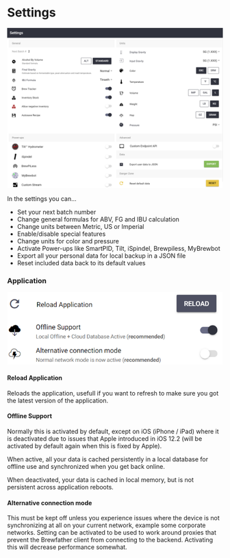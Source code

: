 # Settings

![Overview of all the settings available](.gitbook/assets/image%20%288%29.png)

In the settings you can...

* Set your next batch number
* Change general formulas for ABV, FG and IBU calculation
* Change units between Metric, US or Imperial
* Enable/disable special features
* Change units for color and pressure
* Activate Power-ups like SmartPID, Tilt, iSpindel, Brewpiless, MyBrewbot
* Export all your personal data for local backup in a JSON file
* Reset included data back to its default values

### Application

![](.gitbook/assets/image%20%2833%29.png)

#### Reload Application

Reloads the application, usefull if you want to refresh to make sure you got the latest version of the application.

#### Offline Support

Normally this is activated by default, except on iOS \(iPhone / iPad\) where it is deactivated due to issues that Apple introduced in iOS 12.2 \(will be activated by default again when this is fixed by Apple\).

When active, all your data is cached persistently in a local database for offline use and synchronized when you get back online.

When deactivated, your data is cached in local memory, but is not persistent across application reboots.

#### Alternative connection  mode

This must be kept off unless you experience issues where the device is not synchronizing at all on your current network, example some corporate networks. Setting can be activated to be used to work around proxies that prevent the Brewfather client from connecting to the backend. Activating this will decrease performance somewhat.


